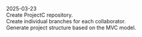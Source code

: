 2025-03-23  
Create ProjectC repository.  
Create individual branches for each collaborator.  
Generate project structure based on the MVC model.  

